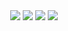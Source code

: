 <div align="center">
  <img src="https://img.shields.io/badge/@ihwajin3114-1DA1F2?style=flat&logo=Twitter&logoColor=white"/>
  <img src="https://img.shields.io/badge/ihwajin3114-655D8A?style=flat&logo=Bloglovin&logoColor=#000000"/>
  <img src="https://img.shields.io/badge/jamong@kakao.com-000000?style=flat&logo=KakaoTalk&logoColor=#000000"/>
  <img src="https://img.shields.io/badge/realpcy04@gmail.com-EA4335?style=flat&logo=Gmail&logoColor=white"/>
</div>

<!-- https://twitter.com/ihwajin3114 -->
